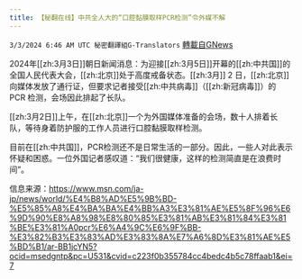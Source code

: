 ```yaml
---
title: 【秘翻在线】中共全人大的“口腔黏膜取样PCR检测”令外媒不解
---
```

`3/3/2024 6:46 AM UTC 秘密翻譯組G-Translators` [轉載自GNews](https://gnews.org/articles/2360393)

2024年[[zh:3月3日]]朝日新闻消息：为迎接[[zh:3月5日]]开幕的[[zh:中共国]]的全国人民代表大会，[[zh:北京]]处于高度戒备状态。[[zh:3月]] 2 日，[[zh:北京]]向媒体发放了通行证，但要求记者接受[[zh:中共病毒]]（[[zh:新冠病毒]]）的 PCR 检测，会场因此排起了长队。

[[zh:3月2日]]上午，在[[zh:北京]]一个为外国媒体准备的会场，数十人排着长队，等待身着防护服的工作人员进行口腔黏膜取样检测。

目前在[[zh:中共国]]，PCR检测还不是日常生活的一部分。因此，一些人对此表示怀疑和困惑。一位外国记者感叹道：“我们很健康，这样的检测简直是在浪费时间”。

信息来源：https://www.msn.com/ja-jp/news/world/%E4%B8%AD%E5%9B%BD-%E5%85%A8%E4%BA%BA%E4%BB%A3%E3%81%AE%E5%8F%96%E6%9D%90%E8%A8%98%E8%80%85%E3%81%AB%E3%81%84%E3%81%BE%E3%81%A0pcr%E6%A4%9C%E6%9F%BB-%E3%82%B3%E3%83%AD%E3%83%8A%E7%A6%8D%E3%81%AE%E5%BD%B1/ar-BB1jcYN5?ocid=msedgntp&pc=U531&cvid=c223f0b355784cc4bedc4b5c78ffaab1&ei=7
